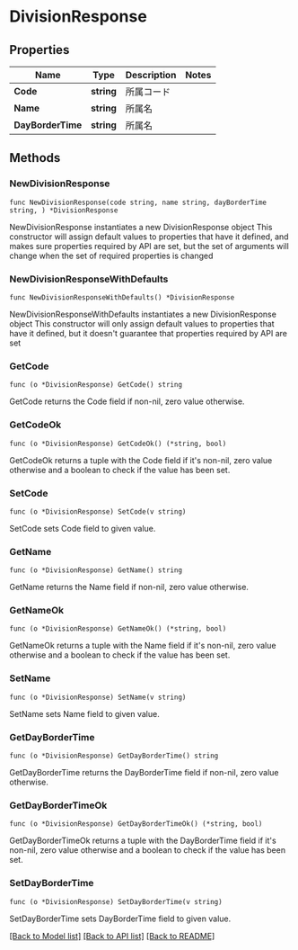 # DivisionResponse

## Properties

Name | Type | Description | Notes
------------ | ------------- | ------------- | -------------
**Code** | **string** | 所属コード | 
**Name** | **string** | 所属名 | 
**DayBorderTime** | **string** | 所属名 | 

## Methods

### NewDivisionResponse

`func NewDivisionResponse(code string, name string, dayBorderTime string, ) *DivisionResponse`

NewDivisionResponse instantiates a new DivisionResponse object
This constructor will assign default values to properties that have it defined,
and makes sure properties required by API are set, but the set of arguments
will change when the set of required properties is changed

### NewDivisionResponseWithDefaults

`func NewDivisionResponseWithDefaults() *DivisionResponse`

NewDivisionResponseWithDefaults instantiates a new DivisionResponse object
This constructor will only assign default values to properties that have it defined,
but it doesn't guarantee that properties required by API are set

### GetCode

`func (o *DivisionResponse) GetCode() string`

GetCode returns the Code field if non-nil, zero value otherwise.

### GetCodeOk

`func (o *DivisionResponse) GetCodeOk() (*string, bool)`

GetCodeOk returns a tuple with the Code field if it's non-nil, zero value otherwise
and a boolean to check if the value has been set.

### SetCode

`func (o *DivisionResponse) SetCode(v string)`

SetCode sets Code field to given value.


### GetName

`func (o *DivisionResponse) GetName() string`

GetName returns the Name field if non-nil, zero value otherwise.

### GetNameOk

`func (o *DivisionResponse) GetNameOk() (*string, bool)`

GetNameOk returns a tuple with the Name field if it's non-nil, zero value otherwise
and a boolean to check if the value has been set.

### SetName

`func (o *DivisionResponse) SetName(v string)`

SetName sets Name field to given value.


### GetDayBorderTime

`func (o *DivisionResponse) GetDayBorderTime() string`

GetDayBorderTime returns the DayBorderTime field if non-nil, zero value otherwise.

### GetDayBorderTimeOk

`func (o *DivisionResponse) GetDayBorderTimeOk() (*string, bool)`

GetDayBorderTimeOk returns a tuple with the DayBorderTime field if it's non-nil, zero value otherwise
and a boolean to check if the value has been set.

### SetDayBorderTime

`func (o *DivisionResponse) SetDayBorderTime(v string)`

SetDayBorderTime sets DayBorderTime field to given value.



[[Back to Model list]](../README.md#documentation-for-models) [[Back to API list]](../README.md#documentation-for-api-endpoints) [[Back to README]](../README.md)


